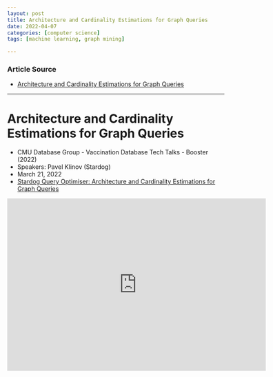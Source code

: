 ```yaml
---
layout: post
title: Architecture and Cardinality Estimations for Graph Queries
date: 2022-04-07
categories: [computer science]
tags: [machine learning, graph mining]

---
```


### Article Source

* [Architecture and Cardinality Estimations for Graph Queries](https://www.youtube.com/watch?v=CzPZRK6mALg)


---

# Architecture and Cardinality Estimations for Graph Queries

* CMU Database Group - Vaccination Database Tech Talks - Booster (2022)
* Speakers: Pavel Klinov (Stardog)
* March 21, 2022
* [Stardog Query Optimiser: Architecture and Cardinality Estimations for Graph Queries](https://db.cs.cmu.edu/seminar2022-booster/#db8)

<iframe width="600" height="400" src="https://www.youtube.com/embed/CzPZRK6mALg" title="YouTube video player" frameborder="0" allow="accelerometer; autoplay; clipboard-write; encrypted-media; gyroscope; picture-in-picture" allowfullscreen></iframe>